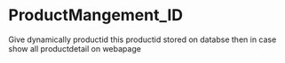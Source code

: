 # ProductMangement_ID
Give dynamically productid this productid stored on databse then in case show all productdetail on webapage
